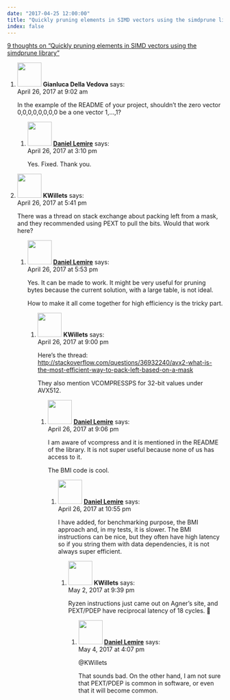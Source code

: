 ```yaml
---
date: "2017-04-25 12:00:00"
title: "Quickly pruning elements in SIMD vectors using the simdprune library"
index: false
---
```


[9 thoughts on &ldquo;Quickly pruning elements in SIMD vectors using the simdprune library&rdquo;](/lemire/blog/2017/04-25-quickly-pruning-elements-in-simd-vectors-using-the-simdprune-library)

<ol class="comment-list">
<li id="comment-278735" class="comment even thread-even depth-1 parent">
<div class="comment-author vcard">
<img alt src="https://secure.gravatar.com/avatar/c62da1cd823176961c14bab1a5430c78?s=56&#038;d=mm&#038;r=g" srcset="https://secure.gravatar.com/avatar/c62da1cd823176961c14bab1a5430c78?s=112&#038;d=mm&#038;r=g 2x" class="avatar avatar-56 photo" height="56" width="56" decoding="async" /> <b class="fn">Gianluca Della Vedova</b> <span class="says">says:</span> </div>
<div class="comment-metadata"><time datetime="2017-04-26T09:02:36+00:00">April 26, 2017 at 9:02 am</time></a> </div>
<div class="comment-content">
<p>In the example of the README of your project, shouldn&rsquo;t the zero vector 0,0,0,0,0,0,0,0 be a one vector 1,&#8230;,1?</p>
</div>
<ol class="children">
<li id="comment-278752" class="comment byuser comment-author-lemire bypostauthor odd alt depth-2">
<div class="comment-author vcard">
<img alt src="https://secure.gravatar.com/avatar/2ca999bef9535950f5b84281a4dab006?s=56&#038;d=mm&#038;r=g" srcset="https://secure.gravatar.com/avatar/2ca999bef9535950f5b84281a4dab006?s=112&#038;d=mm&#038;r=g 2x" class="avatar avatar-56 photo" height="56" width="56" decoding="async" /> <b class="fn"><a href="https://lemire.me/en/" class="url" rel="ugc">Daniel Lemire</a></b> <span class="says">says:</span> </div>
<div class="comment-metadata"><time datetime="2017-04-26T15:10:24+00:00">April 26, 2017 at 3:10 pm</time></a> </div>
<div class="comment-content">
<p>Yes. Fixed. Thank you.</p>
</div>
</li>
</ol>
</li>
<li id="comment-278758" class="comment even thread-odd thread-alt depth-1 parent">
<div class="comment-author vcard">
<img alt src="https://secure.gravatar.com/avatar/331059294e89906fef3d785f06820025?s=56&#038;d=mm&#038;r=g" srcset="https://secure.gravatar.com/avatar/331059294e89906fef3d785f06820025?s=112&#038;d=mm&#038;r=g 2x" class="avatar avatar-56 photo" height="56" width="56" loading="lazy" decoding="async" /> <b class="fn">KWillets</b> <span class="says">says:</span> </div>
<div class="comment-metadata"><time datetime="2017-04-26T17:41:23+00:00">April 26, 2017 at 5:41 pm</time></a> </div>
<div class="comment-content">
<p>There was a thread on stack exchange about packing left from a mask, and they recommended using PEXT to pull the bits. Would that work here?</p>
</div>
<ol class="children">
<li id="comment-278760" class="comment byuser comment-author-lemire bypostauthor odd alt depth-2 parent">
<div class="comment-author vcard">
<img alt src="https://secure.gravatar.com/avatar/2ca999bef9535950f5b84281a4dab006?s=56&#038;d=mm&#038;r=g" srcset="https://secure.gravatar.com/avatar/2ca999bef9535950f5b84281a4dab006?s=112&#038;d=mm&#038;r=g 2x" class="avatar avatar-56 photo" height="56" width="56" loading="lazy" decoding="async" /> <b class="fn"><a href="https://lemire.me/en/" class="url" rel="ugc">Daniel Lemire</a></b> <span class="says">says:</span> </div>
<div class="comment-metadata"><time datetime="2017-04-26T17:53:08+00:00">April 26, 2017 at 5:53 pm</time></a> </div>
<div class="comment-content">
<p>Yes. It can be made to work. It might be very useful for pruning bytes because the current solution, with a large table, is not ideal.</p>
<p>How to make it all come together for high efficiency is the tricky part.</p>
</div>
<ol class="children">
<li id="comment-278765" class="comment even depth-3 parent">
<div class="comment-author vcard">
<img alt src="https://secure.gravatar.com/avatar/331059294e89906fef3d785f06820025?s=56&#038;d=mm&#038;r=g" srcset="https://secure.gravatar.com/avatar/331059294e89906fef3d785f06820025?s=112&#038;d=mm&#038;r=g 2x" class="avatar avatar-56 photo" height="56" width="56" loading="lazy" decoding="async" /> <b class="fn">KWillets</b> <span class="says">says:</span> </div>
<div class="comment-metadata"><time datetime="2017-04-26T21:00:22+00:00">April 26, 2017 at 9:00 pm</time></a> </div>
<div class="comment-content">
<p>Here&rsquo;s the thread: <a href="http://stackoverflow.com/questions/36932240/avx2-what-is-the-most-efficient-way-to-pack-left-based-on-a-mask" rel="nofollow ugc">http://stackoverflow.com/questions/36932240/avx2-what-is-the-most-efficient-way-to-pack-left-based-on-a-mask</a></p>
<p>They also mention VCOMPRESSPS for 32-bit values under AVX512.</p>
</div>
<ol class="children">
<li id="comment-278766" class="comment byuser comment-author-lemire bypostauthor odd alt depth-4 parent">
<div class="comment-author vcard">
<img alt src="https://secure.gravatar.com/avatar/2ca999bef9535950f5b84281a4dab006?s=56&#038;d=mm&#038;r=g" srcset="https://secure.gravatar.com/avatar/2ca999bef9535950f5b84281a4dab006?s=112&#038;d=mm&#038;r=g 2x" class="avatar avatar-56 photo" height="56" width="56" loading="lazy" decoding="async" /> <b class="fn"><a href="https://lemire.me/en/" class="url" rel="ugc">Daniel Lemire</a></b> <span class="says">says:</span> </div>
<div class="comment-metadata"><time datetime="2017-04-26T21:06:40+00:00">April 26, 2017 at 9:06 pm</time></a> </div>
<div class="comment-content">
<p>I am aware of vcompress and it is mentioned in the README of the library. It is not super useful because none of us has access to it.</p>
<p>The BMI code is cool.</p>
</div>
<ol class="children">
<li id="comment-278769" class="comment byuser comment-author-lemire bypostauthor even depth-5 parent">
<div class="comment-author vcard">
<img alt src="https://secure.gravatar.com/avatar/2ca999bef9535950f5b84281a4dab006?s=56&#038;d=mm&#038;r=g" srcset="https://secure.gravatar.com/avatar/2ca999bef9535950f5b84281a4dab006?s=112&#038;d=mm&#038;r=g 2x" class="avatar avatar-56 photo" height="56" width="56" loading="lazy" decoding="async" /> <b class="fn"><a href="https://lemire.me/en/" class="url" rel="ugc">Daniel Lemire</a></b> <span class="says">says:</span> </div>
<div class="comment-metadata"><time datetime="2017-04-26T22:55:39+00:00">April 26, 2017 at 10:55 pm</time></a> </div>
<div class="comment-content">
<p>I have added, for benchmarking purpose, the BMI approach and, in my tests, it is slower. The BMI instructions can be nice, but they often have high latency so if you string them with data dependencies, it is not always super efficient.</p>
</div>
<ol class="children">
<li id="comment-279106" class="comment odd alt depth-6 parent">
<div class="comment-author vcard">
<img alt src="https://secure.gravatar.com/avatar/331059294e89906fef3d785f06820025?s=56&#038;d=mm&#038;r=g" srcset="https://secure.gravatar.com/avatar/331059294e89906fef3d785f06820025?s=112&#038;d=mm&#038;r=g 2x" class="avatar avatar-56 photo" height="56" width="56" loading="lazy" decoding="async" /> <b class="fn">KWillets</b> <span class="says">says:</span> </div>
<div class="comment-metadata"><time datetime="2017-05-02T21:39:52+00:00">May 2, 2017 at 9:39 pm</time></a> </div>
<div class="comment-content">
<p>Ryzen instructions just came out on Agner&rsquo;s site, and PEXT/PDEP have reciprocal latency of 18 cycles. 🙁</p>
</div>
<ol class="children">
<li id="comment-279242" class="comment byuser comment-author-lemire bypostauthor even depth-7">
<div class="comment-author vcard">
<img alt src="https://secure.gravatar.com/avatar/2ca999bef9535950f5b84281a4dab006?s=56&#038;d=mm&#038;r=g" srcset="https://secure.gravatar.com/avatar/2ca999bef9535950f5b84281a4dab006?s=112&#038;d=mm&#038;r=g 2x" class="avatar avatar-56 photo" height="56" width="56" loading="lazy" decoding="async" /> <b class="fn"><a href="https://lemire.me/en/" class="url" rel="ugc">Daniel Lemire</a></b> <span class="says">says:</span> </div>
<div class="comment-metadata"><time datetime="2017-05-04T16:07:38+00:00">May 4, 2017 at 4:07 pm</time></a> </div>
<div class="comment-content">
<p>@KWillets</p>
<p>That sounds bad. On the other hand, I am not sure that PEXT/PDEP is common in software, or even that it will become common.</p>
</div>
</li>
</ol>
</li>
</ol>
</li>
</ol>
</li>
</ol>
</li>
</ol>
</li>
</ol>
</li>
</ol>
